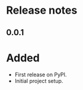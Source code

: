 # Release notes

<!-- do not remove -->

## 0.0.1

# Added

- First release on PyPI.
- Initial project setup.
